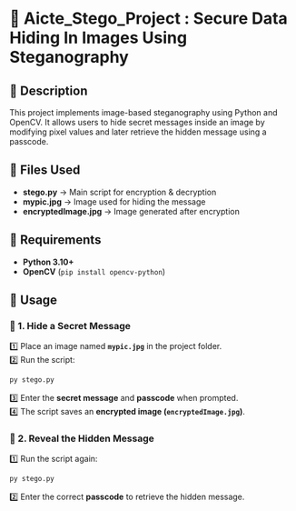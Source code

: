 #  📌 Aicte_Stego_Project :  Secure Data Hiding In Images Using Steganography  


## 📝 Description
This project implements image-based steganography using Python and OpenCV. It allows users to hide secret messages inside an image by modifying pixel values and later retrieve the hidden message using a passcode.


  
 

## 📂 Files Used  
- **stego.py** → Main script for encryption & decryption  
- **mypic.jpg** → Image used for hiding the message  
- **encryptedImage.jpg** → Image generated after encryption  

## 🔧 Requirements  
- **Python 3.10+**  
- **OpenCV** (`pip install opencv-python`)  

## 🚀 Usage  

### 🔹 1. Hide a Secret Message  
1️⃣ Place an image named **`mypic.jpg`** in the project folder.  
2️⃣ Run the script:  
   ```sh
   py stego.py
   ```  
3️⃣ Enter the **secret message** and **passcode** when prompted.  
4️⃣ The script saves an **encrypted image (`encryptedImage.jpg`)**.  

### 🔹 2. Reveal the Hidden Message  
1️⃣ Run the script again:  
   ```sh
   py stego.py
   ```  
2️⃣ Enter the correct **passcode** to retrieve the hidden message.  
